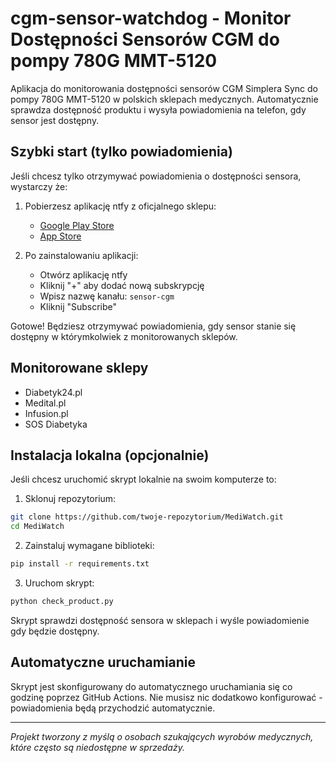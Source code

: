 # cgm-sensor-watchdog - Monitor Dostępności Sensorów CGM do pompy 780G MMT-5120

Aplikacja do monitorowania dostępności sensorów CGM Simplera Sync do pompy 780G MMT-5120 w polskich sklepach medycznych. Automatycznie sprawdza dostępność produktu i wysyła powiadomienia na telefon, gdy sensor jest dostępny.

## Szybki start (tylko powiadomienia)

Jeśli chcesz tylko otrzymywać powiadomienia o dostępności sensora, wystarczy że:

1. Pobierzesz aplikację ntfy z oficjalnego sklepu:
   - [Google Play Store](https://play.google.com/store/apps/details?id=io.heckel.ntfy)
   - [App Store](https://apps.apple.com/us/app/ntfy/id1625396347)

2. Po zainstalowaniu aplikacji:
   - Otwórz aplikację ntfy
   - Kliknij "+" aby dodać nową subskrypcję
   - Wpisz nazwę kanału: `sensor-cgm`
   - Kliknij "Subscribe"

Gotowe! Będziesz otrzymywać powiadomienia, gdy sensor stanie się dostępny w którymkolwiek z monitorowanych sklepów.

## Monitorowane sklepy

- Diabetyk24.pl
- Medital.pl
- Infusion.pl
- SOS Diabetyka

## Instalacja lokalna (opcjonalnie)

Jeśli chcesz uruchomić skrypt lokalnie na swoim komputerze to:

1. Sklonuj repozytorium:
```bash
git clone https://github.com/twoje-repozytorium/MediWatch.git
cd MediWatch
```

2. Zainstaluj wymagane biblioteki:
```bash
pip install -r requirements.txt
```

3. Uruchom skrypt:
```bash
python check_product.py
```

Skrypt  sprawdzi dostępność sensora w sklepach i wyśle powiadomienie gdy będzie dostępny.

## Automatyczne uruchamianie

Skrypt jest skonfigurowany do automatycznego uruchamiania się co godzinę poprzez GitHub Actions. Nie musisz nic dodatkowo konfigurować - powiadomienia będą przychodzić automatycznie.


---

*Projekt tworzony z myślą o osobach szukających wyrobów medycznych, które często są  niedostępne w sprzedaży.*
